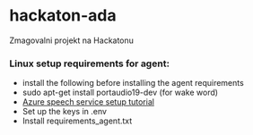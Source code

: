 # hackaton-ada
Zmagovalni projekt na Hackatonu

### Linux setup requirements for agent:

- install the following before installing the agent requirements
- sudo apt-get install portaudio19-dev (for wake word)
- [Azure speech service setup tutorial](https://learn.microsoft.com/en-us/azure/ai-services/speech-service/quickstarts/setup-platform?pivots=programming-language-python&tabs=linux%2Cubuntu%2Cdotnetcli%2Cdotnet%2Cjre%2Cmaven%2Cnodejs%2Cmac%2Cpypi)
- Set up the keys in .env
- Install requirements_agent.txt
